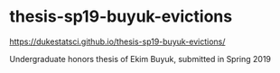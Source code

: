 # thesis-sp19-buyuk-evictions

https://dukestatsci.github.io/thesis-sp19-buyuk-evictions/

Undergraduate honors thesis of Ekim Buyuk, submitted in Spring 2019
